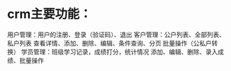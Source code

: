 # crm主要功能：
用户管理：用户的注册、登录（验证码）、退出
客户管理：公户列表、全部列表、私户列表
         查看详情、添加、删除、编辑、条件查询、分页
         批量操作（公私户转换）
学员管理：班级学习记录，成绩打分，统计情况
         添加、编辑、删除、录入成绩、批量操作

